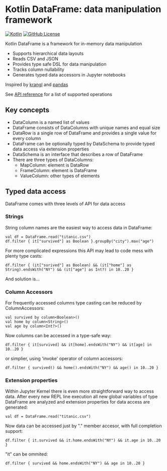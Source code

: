 # Kotlin DataFrame: data manipulation framework
[![Kotlin](https://img.shields.io/badge/kotlin-1.4.20-blue.svg?logo=kotlin)](http://kotlinlang.org)
[![GitHub License](https://img.shields.io/badge/license-Apache%20License%202.0-blue.svg?style=flat)](http://www.apache.org/licenses/LICENSE-2.0)

Kotlin DataFrame is a framework for in-memory data manipulation
* Supports hierarchical data layouts
* Reads CSV and JSON
* Provides type safe DSL for data manipulation
* Tracks column nullability 
* Generates typed data accessors in Jupyter notebooks

Inspired by [krangl](https://github.com/holgerbrandl/krangl) and [pandas](https://pandas.pydata.org/)

See [API reference](docs/reference.md) for a list of  supported operations 

## Key concepts

* DataColumn is a named list of values
* DataFrame consists of DataColumns with unique names and equal size
* DataRow is a single row of DataFrame and provides a single value for every column
* DataFrame can be optionally typed by DataSchema to provide typed data access via extension properties  
* DataSchema is an interface that describes a row of DataFrame
* There are three types of DataColumns:
    * MapColumn: element is DataRow
    * FrameColumn: element is DataFrame
    * ValueColumn: other types of elements

## Typed data access

DataFrame comes with three levels of API for data access

### Strings

String column names are the easiest way to access data in DataFrame: 
```
val df = DataFrame.read("titanic.csv")
df.filter { it["survived"] as Boolean }.groupBy("city").max("age")
```
For more complicated expressions this API may lead to code mess with plenty type casts:
```
df.filter { (it["surived"] as Boolean) && (it["home"] as String).endsWith("NY") && (it["age"] as Int?) in 10..20 }
```  
And solution is...

### Column Accessors

For frequently accessed columns type casting can be reduced by ColumnAccessors:   
```
val survived by column<Boolean>()
val home by column<String>()
val age by column<Int?>()
```
Now columns can be accessed in a type-safe way:
```
df.filter { it[survived] && it[home].endsWith("NY") && it[age] in 10..20 }
```
or simplier, using 'invoke' operator of column accessors:
```
df.filter { survived() && home().endsWith("NY") && age() in 10..20 }
```

### Extension properties
Within Jupyter Kernel there is even more straightforward way to access data. 
After every new REPL line execution all new global variables of type DataFrame are analyzed and extension properties 
for data access are generated:
```
val df = DataFrame.read("titanic.csv")
```
Now data can be accessed just by "." member accesor, with full completion support:
```
df.filter { it.survived && it.home.endsWith("NY") && it.age in 10..20 }
```
"it" can be ommited:    
```
df.filter { survived && home.endsWith("NY") && age in 10..20 }
```
